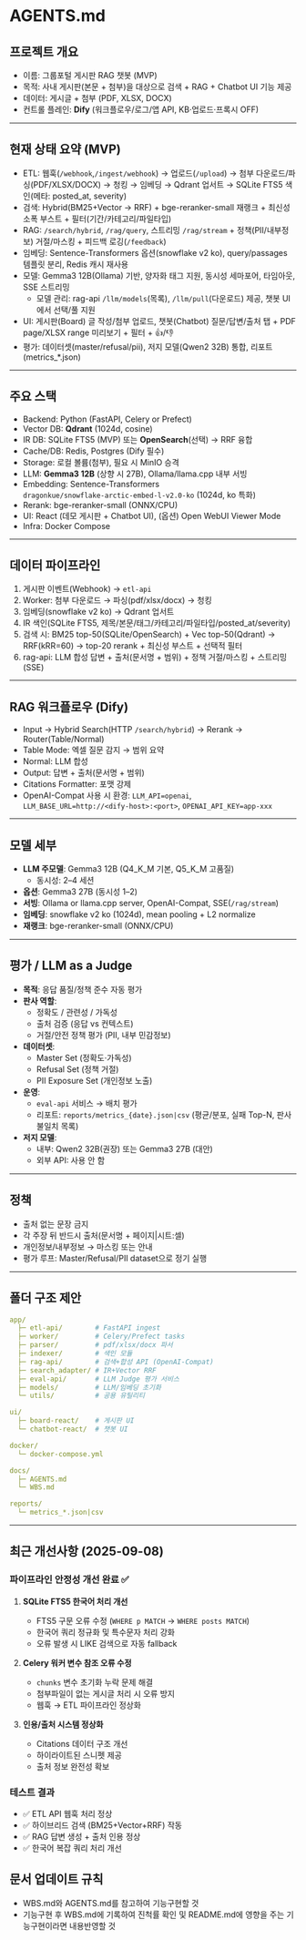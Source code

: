 # AGENTS.md

## 프로젝트 개요
- 이름: 그룹포털 게시판 RAG 챗봇 (MVP)
- 목적: 사내 게시판(본문 + 첨부)을 대상으로 검색 + RAG + Chatbot UI 기능 제공
- 데이터: 게시글 + 첨부 (PDF, XLSX, DOCX)
- 컨트롤 플레인: **Dify** (워크플로우/로그/앱 API, KB·업로드·프록시 OFF)

---

## 현재 상태 요약 (MVP)
- ETL: 웹훅(`/webhook`,`/ingest/webhook`) → 업로드(`/upload`) → 첨부 다운로드/파싱(PDF/XLSX/DOCX) → 청킹 → 임베딩 → Qdrant 업서트 → SQLite FTS5 색인(메타: posted_at, severity)
- 검색: Hybrid(BM25+Vector → RRF) + bge-reranker-small 재랭크 + 최신성 소폭 부스트 + 필터(기간/카테고리/파일타입)
- RAG: `/search/hybrid`, `/rag/query`, 스트리밍 `/rag/stream` + 정책(PII/내부정보) 거절/마스킹 + 피드백 로깅(`/feedback`)
- 임베딩: Sentence-Transformers 옵션(snowflake v2 ko), query/passages 템플릿 분리, Redis 캐시 재사용
- 모델: Gemma3 12B(Ollama) 기반, 양자화 태그 지원, 동시성 세마포어, 타임아웃, SSE 스트리밍
  - 모델 관리: rag-api `/llm/models`(목록), `/llm/pull`(다운로드) 제공, 챗봇 UI에서 선택/풀 지원
- UI: 게시판(Board) 글 작성/첨부 업로드, 챗봇(Chatbot) 질문/답변/출처 탭 + PDF page/XLSX range 미리보기 + 필터 + 👍/👎
- 평가: 데이터셋(master/refusal/pii), 저지 모델(Qwen2 32B) 통합, 리포트(metrics_*.json)

---

## 주요 스택
- Backend: Python (FastAPI, Celery or Prefect)
- Vector DB: **Qdrant** (1024d, cosine)
- IR DB: SQLite FTS5 (MVP) 또는 **OpenSearch**(선택) → RRF 융합
- Cache/DB: Redis, Postgres (Dify 필수)
- Storage: 로컬 볼륨(첨부), 필요 시 MinIO 승격
- LLM: **Gemma3 12B** (상향 시 27B), Ollama/llama.cpp 내부 서빙
- Embedding: Sentence-Transformers  
  `dragonkue/snowflake-arctic-embed-l-v2.0-ko` (1024d, ko 특화)
- Rerank: bge-reranker-small (ONNX/CPU)
- UI: React (데모 게시판 + Chatbot UI), (옵션) Open WebUI Viewer Mode
- Infra: Docker Compose

---

## 데이터 파이프라인
1. 게시판 이벤트(Webhook) → `etl-api`
2. Worker: 첨부 다운로드 → 파싱(pdf/xlsx/docx) → 청킹
3. 임베딩(snowflake v2 ko) → Qdrant 업서트
4. IR 색인(SQLite FTS5, 제목/본문/태그/카테고리/파일타입/posted_at/severity)
5. 검색 시: BM25 top-50(SQLite/OpenSearch) + Vec top-50(Qdrant) → RRF(kRR=60) → top-20 rerank + 최신성 부스트 + 선택적 필터
6. rag-api: LLM 합성 답변 + 출처(문서명 + 범위) + 정책 거절/마스킹 + 스트리밍(SSE)

---

## RAG 워크플로우 (Dify)
- Input → Hybrid Search(HTTP `/search/hybrid`) → Rerank → Router(Table/Normal)
- Table Mode: 엑셀 질문 감지 → 범위 요약
- Normal: LLM 합성
- Output: 답변 + 출처(문서명 + 범위)
- Citations Formatter: 포맷 강제
 - OpenAI-Compat 사용 시 환경: `LLM_API=openai`, `LLM_BASE_URL=http://<dify-host>:<port>`, `OPENAI_API_KEY=app-xxx`

---

## 모델 세부
- **LLM 주모델**: Gemma3 12B (Q4_K_M 기본, Q5_K_M 고품질)  
  - 동시성: 2–4 세션
- **옵션**: Gemma3 27B (동시성 1–2)  
- **서빙**: Ollama or llama.cpp server, OpenAI-Compat, SSE(`/rag/stream`)
- **임베딩**: snowflake v2 ko (1024d), mean pooling + L2 normalize
- **재랭크**: bge-reranker-small (ONNX/CPU)

---

## 평가 / LLM as a Judge
- **목적**: 응답 품질/정책 준수 자동 평가
- **판사 역할**:
  - 정확도 / 관련성 / 가독성
  - 출처 검증 (응답 vs 컨텍스트)
  - 거절/안전 정책 평가 (PII, 내부 민감정보)
- **데이터셋**:
  - Master Set (정확도·가독성)
  - Refusal Set (정책 거절)
  - PII Exposure Set (개인정보 노출)
- **운영**:
  - `eval-api` 서비스 → 배치 평가
  - 리포트: `reports/metrics_{date}.json|csv` (평균/분포, 실패 Top-N, 판사 불일치 목록)
- **저지 모델**:
  - 내부: Qwen2 32B(권장) 또는 Gemma3 27B (대안)
  - 외부 API: 사용 안 함

---

## 정책
- 출처 없는 문장 금지
- 각 주장 뒤 반드시 출처(문서명 + 페이지|시트:셀)
- 개인정보/내부정보 → 마스킹 또는 안내
- 평가 루프: Master/Refusal/PII dataset으로 정기 실행

---

## 폴더 구조 제안
```yaml
app/
  ├─ etl-api/        # FastAPI ingest
  ├─ worker/         # Celery/Prefect tasks
  ├─ parser/         # pdf/xlsx/docx 파서
  ├─ indexer/        # 색인 모듈
  ├─ rag-api/        # 검색+합성 API (OpenAI-Compat)
  ├─ search_adapter/ # IR+Vector RRF
  ├─ eval-api/       # LLM Judge 평가 서비스
  ├─ models/         # LLM/임베딩 초기화
  └─ utils/          # 공용 유틸리티

ui/
  ├─ board-react/    # 게시판 UI
  └─ chatbot-react/  # 챗봇 UI

docker/
  └─ docker-compose.yml

docs/
  ├─ AGENTS.md
  └─ WBS.md

reports/
  └─ metrics_*.json|csv
```

---
## 최근 개선사항 (2025-09-08)

### 파이프라인 안정성 개선 완료 ✅
1. **SQLite FTS5 한국어 처리 개선**
   - FTS5 구문 오류 수정 (`WHERE p MATCH` → `WHERE posts MATCH`)
   - 한국어 쿼리 정규화 및 특수문자 처리 강화
   - 오류 발생 시 LIKE 검색으로 자동 fallback

2. **Celery 워커 변수 참조 오류 수정**
   - `chunks` 변수 초기화 누락 문제 해결
   - 첨부파일이 없는 게시글 처리 시 오류 방지
   - 웹훅 → ETL 파이프라인 정상화

3. **인용/출처 시스템 정상화**
   - Citations 데이터 구조 개선
   - 하이라이트된 스니펫 제공
   - 출처 정보 완전성 확보

### 테스트 결과
- ✅ ETL API 웹훅 처리 정상
- ✅ 하이브리드 검색 (BM25+Vector+RRF) 작동
- ✅ RAG 답변 생성 + 출처 인용 정상
- ✅ 한국어 복잡 쿼리 처리 개선

## 문서 업데이트 규칙

- WBS.md와 AGENTS.md를 참고하여 기능구현할 것
- 기능구현 후 WBS.md에 기록하여 진척률 확인 및 README.md에 영향을 주는 기능구현이라면 내용반영할 것
